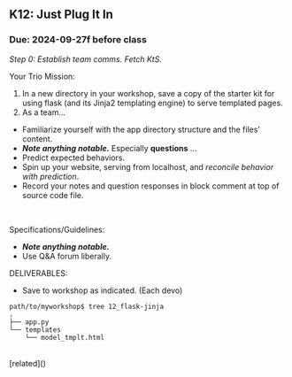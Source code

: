 ## K12: Just Plug It In
### Due: 2024-09-27f before class

_Step 0: Establish team comms. Fetch KtS._

Your Trio Mission:

1. In a new directory in your workshop, save a copy of the starter kit for using flask (and its Jinja2 templating engine) to serve templated pages.
1. As a team...
  - Familiarize yourself with the app directory structure and the files' content.
  - ***Note anything notable.*** Especially __questions__ ...
  - Predict expected behaviors.
  - Spin up your website, serving from localhost, and _reconcile behavior with prediction_.
  - Record your notes and question responses in block comment at top of source code file.

<br>

Specifications/Guidelines:
* ***Note anything notable.***
* Use Q&A forum liberally.

DELIVERABLES:
* Save to workshop as indicated. (Each devo)

```
path/to/myworkshop$ tree 12_flask-jinja
.
├── app.py
└── templates
    └── model_tmplt.html

```

<br>
[related]()
